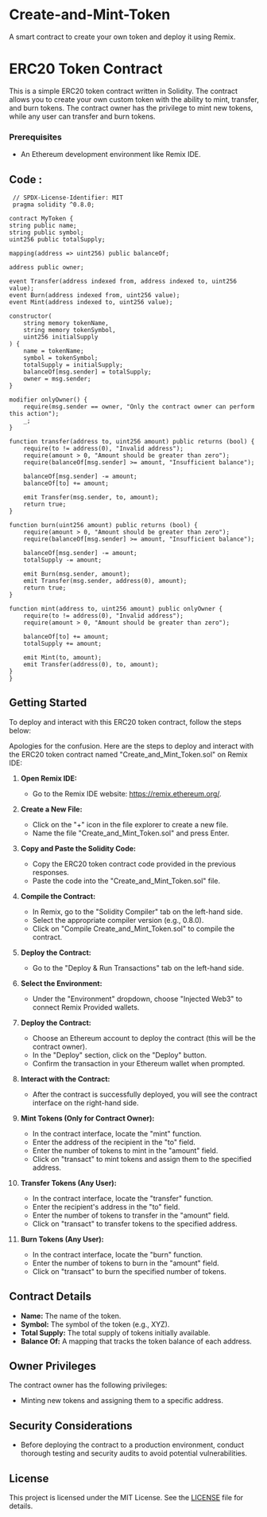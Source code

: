 # Create-and-Mint-Token
A smart contract to create your own token and deploy it using Remix.
# ERC20 Token Contract

This is a simple ERC20 token contract written in Solidity. The contract allows you to create your own custom token with the ability to mint, transfer, and burn tokens. The contract owner has the privilege to mint new tokens, while any user can transfer and burn tokens.

### Prerequisites

- An Ethereum development environment like Remix IDE.

## Code : 
     // SPDX-License-Identifier: MIT
     pragma solidity ^0.8.0;

    contract MyToken {
    string public name;
    string public symbol;
    uint256 public totalSupply;

    mapping(address => uint256) public balanceOf;

    address public owner;

    event Transfer(address indexed from, address indexed to, uint256 value);
    event Burn(address indexed from, uint256 value);
    event Mint(address indexed to, uint256 value);

    constructor(
        string memory tokenName,
        string memory tokenSymbol,
        uint256 initialSupply
    ) {
        name = tokenName;
        symbol = tokenSymbol;
        totalSupply = initialSupply;
        balanceOf[msg.sender] = totalSupply;
        owner = msg.sender;
    }

    modifier onlyOwner() {
        require(msg.sender == owner, "Only the contract owner can perform this action");
        _;
    }

    function transfer(address to, uint256 amount) public returns (bool) {
        require(to != address(0), "Invalid address");
        require(amount > 0, "Amount should be greater than zero");
        require(balanceOf[msg.sender] >= amount, "Insufficient balance");

        balanceOf[msg.sender] -= amount;
        balanceOf[to] += amount;

        emit Transfer(msg.sender, to, amount);
        return true;
    }

    function burn(uint256 amount) public returns (bool) {
        require(amount > 0, "Amount should be greater than zero");
        require(balanceOf[msg.sender] >= amount, "Insufficient balance");

        balanceOf[msg.sender] -= amount;
        totalSupply -= amount;

        emit Burn(msg.sender, amount);
        emit Transfer(msg.sender, address(0), amount);
        return true;
    }

    function mint(address to, uint256 amount) public onlyOwner {
        require(to != address(0), "Invalid address");
        require(amount > 0, "Amount should be greater than zero");

        balanceOf[to] += amount;
        totalSupply += amount;

        emit Mint(to, amount);
        emit Transfer(address(0), to, amount);
    }
    }

## Getting Started

To deploy and interact with this ERC20 token contract, follow the steps below:


Apologies for the confusion. Here are the steps to deploy and interact with the ERC20 token contract named "Create_and_Mint_Token.sol" on Remix IDE:

1. **Open Remix IDE:**
   - Go to the Remix IDE website: https://remix.ethereum.org/.

2. **Create a New File:**
   - Click on the "+" icon in the file explorer to create a new file.
   - Name the file "Create_and_Mint_Token.sol" and press Enter.

3. **Copy and Paste the Solidity Code:**
   - Copy the ERC20 token contract code provided in the previous responses.
   - Paste the code into the "Create_and_Mint_Token.sol" file.

4. **Compile the Contract:**
   - In Remix, go to the "Solidity Compiler" tab on the left-hand side.
   - Select the appropriate compiler version (e.g., 0.8.0).
   - Click on "Compile Create_and_Mint_Token.sol" to compile the contract.

5. **Deploy the Contract:**
   - Go to the "Deploy & Run Transactions" tab on the left-hand side.

6. **Select the Environment:**
   - Under the "Environment" dropdown, choose "Injected Web3" to connect Remix Provided wallets.

7. **Deploy the Contract:**
   - Choose an Ethereum account to deploy the contract (this will be the contract owner).
   - In the "Deploy" section, click on the "Deploy" button.
   - Confirm the transaction in your Ethereum wallet when prompted.

8. **Interact with the Contract:**
   - After the contract is successfully deployed, you will see the contract interface on the right-hand side.

9. **Mint Tokens (Only for Contract Owner):**
   - In the contract interface, locate the "mint" function.
   - Enter the address of the recipient in the "to" field.
   - Enter the number of tokens to mint in the "amount" field.
   - Click on "transact" to mint tokens and assign them to the specified address.

10. **Transfer Tokens (Any User):**
    - In the contract interface, locate the "transfer" function.
    - Enter the recipient's address in the "to" field.
    - Enter the number of tokens to transfer in the "amount" field.
    - Click on "transact" to transfer tokens to the specified address.

11. **Burn Tokens (Any User):**
    - In the contract interface, locate the "burn" function.
    - Enter the number of tokens to burn in the "amount" field.
    - Click on "transact" to burn the specified number of tokens.

## Contract Details

- **Name:** The name of the token.
- **Symbol:** The symbol of the token (e.g., XYZ).
- **Total Supply:** The total supply of tokens initially available.
- **Balance Of:** A mapping that tracks the token balance of each address.

## Owner Privileges

The contract owner has the following privileges:

- Minting new tokens and assigning them to a specific address.

## Security Considerations

- Before deploying the contract to a production environment, conduct thorough testing and security audits to avoid potential vulnerabilities.

## License

This project is licensed under the MIT License. See the [LICENSE](LICENSE) file for details.
